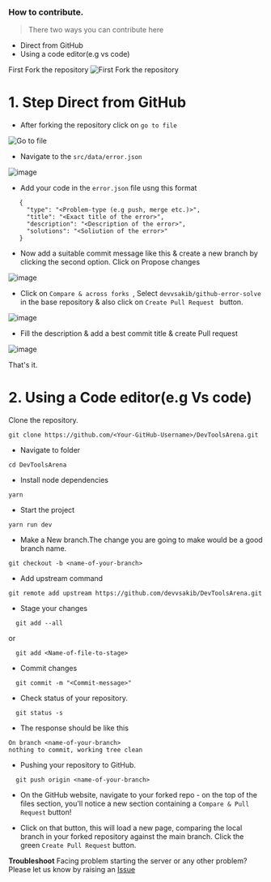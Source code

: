 ### How to contribute. 

> There two ways you can contribute here
- Direct from GitHub  
- Using a code editor(e.g vs code)



First Fork the repository
![First Fork the repository](https://user-images.githubusercontent.com/88102392/226692241-59d8adad-78ac-437a-99bb-c1396b9e61cf.png)

# 1. Step Direct from GitHub
 - After forking the repository click on  `go to file`

 ![Go to file](https://user-images.githubusercontent.com/88102392/226693809-e96e3bfd-c5c2-4463-871e-5bcc1f8ef9e3.png)

 - Navigate to the `src/data/error.json`

 ![image](https://user-images.githubusercontent.com/88102392/226694741-92c67935-db29-4340-ae15-8beaa2651b09.png)
 
 - Add your code in the `error.json` file usng this format

 ```code
    {
      "type": "<Problem-type (e.g push, merge etc.)>",
      "title": "<Exact title of the error>",
      "description": "<Description of the error>",
      "solutions": "<Soliution of the error>"
    }

 ```
 - Now add a suitable commit message like this & create a new branch by clicking the second option. Click on Propose changes

 ![image](https://user-images.githubusercontent.com/88102392/226696447-ca59da05-47e9-48d4-9b11-0821356d7dab.png)


 - Click on `Compare & across forks `, Select  `devvsakib/github-error-solve` in the base repository & also click on `Create Pull Request ` button. 

 ![image](https://user-images.githubusercontent.com/88102392/226697482-95f5b392-bfae-4301-bd9d-eead9734045f.png)

 - Fill the description & add a best commit title & create Pull request

 ![image](https://user-images.githubusercontent.com/88102392/226698872-e2254cf0-a794-4e76-8926-cd1aa3bbb804.png)
 
 

 That's it. 

 # 2. Using a Code editor(e.g Vs code)
 
Clone the repository.
```console
git clone https://github.com/<Your-GitHub-Username>/DevToolsArena.git
```
- Navigate to folder
```console
cd DevToolsArena
```
- Install node dependencies
```console
yarn
```
- Start the project
```console
yarn run dev
```

- Make a New branch.The change you are going to make would be a good branch name.

```console
git checkout -b <name-of-your-branch>
```
- Add upstream command 
```console
git remote add upstream https://github.com/devvsakib/DevToolsArena.git
```

- Stage your changes

```console
  git add --all
```

or

```console
  git add <Name-of-file-to-stage>
```

- Commit changes

```console
  git commit -m "<Commit-message>"
```

- Check status of your repository.

```console
  git status -s
```

- The response should be like this


```console
On branch <name-of-your-branch>
nothing to commit, working tree clean
```
- Pushing your repository to GitHub.

```console
  git push origin <name-of-your-branch>
```

- On the GitHub website, navigate to your forked repo - on the top of the files section, you'll notice a new section containing a `Compare & Pull Request` button!

- Click on that button, this will load a new page, comparing the local branch in your forked repository against the main branch. Click the green `Create Pull Request` button.

**Troubleshoot**
Facing problem starting the server or any other problem? Please let us know by raising an <a href="https://github.com/devvsakib/DevToolsArena/issues/new">Issue</a>
